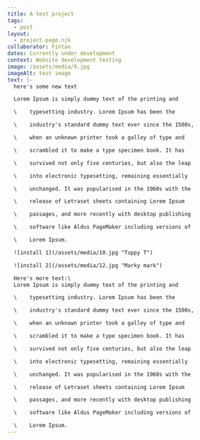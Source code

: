 ```yaml
---
title: A test project
tags:
  - post
layout:
  - project-page.njk
collaborator: Fintan
dates: Currently under development
context: Website development testing
image: /assets/media/9.jpg
imageAlt: test image
text: |-
  here's some new text

  Lorem Ipsum is simply dummy text of the printing and

  \    typesetting industry. Lorem Ipsum has been the

  \    industry's standard dummy text ever since the 1500s,

  \    when an unknown printer took a galley of type and

  \    scrambled it to make a type specimen book. It has

  \    survived not only five centuries, but also the leap

  \    into electronic typesetting, remaining essentially

  \    unchanged. It was popularised in the 1960s with the

  \    release of Letraset sheets containing Lorem Ipsum

  \    passages, and more recently with desktop publishing

  \    software like Aldus PageMaker including versions of

  \    Lorem Ipsum.

  ![install 1](/assets/media/10.jpg "Tuppy T")

  ![install 2](/assets/media/12.jpg "Marky mark")

  Here's more text:\
  Lorem Ipsum is simply dummy text of the printing and

  \    typesetting industry. Lorem Ipsum has been the

  \    industry's standard dummy text ever since the 1500s,

  \    when an unknown printer took a galley of type and

  \    scrambled it to make a type specimen book. It has

  \    survived not only five centuries, but also the leap

  \    into electronic typesetting, remaining essentially

  \    unchanged. It was popularised in the 1960s with the

  \    release of Letraset sheets containing Lorem Ipsum

  \    passages, and more recently with desktop publishing

  \    software like Aldus PageMaker including versions of

  \    Lorem Ipsum.
---
```

